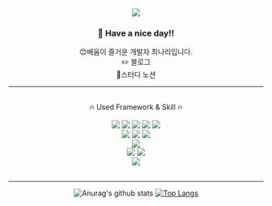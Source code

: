 <div align="center">  
<img src="https://capsule-render.vercel.app/api?type=Waving&color=auto&height=300&section=header&text=NARI&fontSize=90" />
</div>
<div align="center">


### 🫵 Have a nice day!!
😊배움이 즐거운 개발자 최나리입니다.<br>
<a href = "https://javaiary.tistory.com/" target = "blank" style="text-decoration : none;color: inherit;" >✏️ 블로그</a><br>
<a href = "https://www.notion.so/25730c37dd8e459fa4dcd1b7603d0d0c" target = "blank" style="text-decoration : none;color: inherit;" > 📕스터디 노션</a>

</div>
<hr>
<br>
<div align="center"> 
🔥 Used Framework & Skill 🔥
<br><br>
<img src="https://img.shields.io/badge/HTML-E34F26?style=flat-square&logo=HTML5&logoColor=white"/>
<img src="https://img.shields.io/badge/css-1572B6?style=flat-square&logo=css3&logoColor=white">
<img src="https://img.shields.io/badge/javascript-F7DF1E?style=flat-square&logo=javascript&logoColor=black">  
<img src="https://img.shields.io/badge/bootstrap-7952B3?style=flat-square&logo=bootstrap&logoColor=white">
<img src="https://img.shields.io/badge/jquery-0769AD?style=flat-square&logo=jquery&logoColor=white">
<br>
<img src="https://img.shields.io/badge/JAVA-007396?style=flat-square&logo=java&logoColor=white">
<img src="https://img.shields.io/badge/Python-3776AB?style=flat-square&amp;logo=Python&amp;logoColor=white" />
<img src="https://img.shields.io/badge/Spring-6DB33F?style=flat-square&logo=Spring&logoColor=white">
<br>
<img src="https://img.shields.io/badge/PostgreSQL-4169E1?style=flat-square&logo=PostgreSQL&logoColor=white"> 
<br>
<img src="https://img.shields.io/badge/Eclipse IDE-2C2255?style=flat-square&logo=Eclipse IDE&logoColor=white"> 
<img src="https://img.shields.io/badge/Visual Studio Code-007ACC?style=flat-square&logo=Visual Studio Code&logoColor=white">
<br>
<img src="https://img.shields.io/badge/Github-181717?style=flat-square&amp;logo=Github&amp;logoColor=white" />
</div><br>
<hr>

<div align="center">
  
![Anurag's github stats](https://github-readme-stats.vercel.app/api?username=Javaiary&show_icons=true&theme=tokyonight) 
[![Top Langs](https://github-readme-stats.vercel.app/api/top-langs/?username=Javaiary&layout=compact&theme=dracula)](https://github.com/metleeha)

</div>

<!--
**Javaiary/Nari-Choi** is a ✨ _special_ ✨ repository because its `README.md` (this file) appears on your GitHub profile.

Here are some ideas to get you started:

- 🔭 I’m currently working on ...
- 🌱 I’m currently learning ...
- 👯 I’m looking to collaborate on ...
- 🤔 I’m looking for help with ...
- 💬 Ask me about ...
- 📫 How to reach me: ...
- 😄 Pronouns: ...
- ⚡ Fun fact: ...
-->
